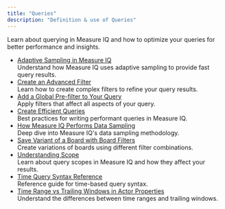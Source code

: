 ```yaml
---
title: "Queries"
description: "Definition & use of Queries"
---
```


Learn about querying in Measure IQ and how to optimize your queries for better performance and insights.

- [Adaptive Sampling in Measure IQ](adaptive-sampling-in-scuba)  
  Understand how Measure IQ uses adaptive sampling to provide fast query results.
- [Create an Advanced Filter](./create-an-advanced-filter)  
  Learn how to create complex filters to refine your query results.
- [Add a Global Pre-filter to Your Query](./add-a-global-pre-filter-to-your-query)  
  Apply filters that affect all aspects of your query.
- [Create Efficient Queries](./create-efficient-queries)  
  Best practices for writing performant queries in Measure IQ.
- [How Measure IQ Performs Data Sampling](how-scuba-performs-data-sampling-population-sampling)  
  Deep dive into Measure IQ's data sampling methodology.
- [Save Variant of a Board with Board Filters](./save-variant-of-a-board-with-board-filters)  
  Create variations of boards using different filter combinations.
- [Understanding Scope](./understanding-scope)  
  Learn about query scopes in Measure IQ and how they affect your results.
- [Time Query Syntax Reference](./time-query-syntax-reference)  
  Reference guide for time-based query syntax.
- [Time Range vs Trailing Windows in Actor Properties](./time-range-vs-trailing-windows-in-actor-properties)  
  Understand the differences between time ranges and trailing windows.

